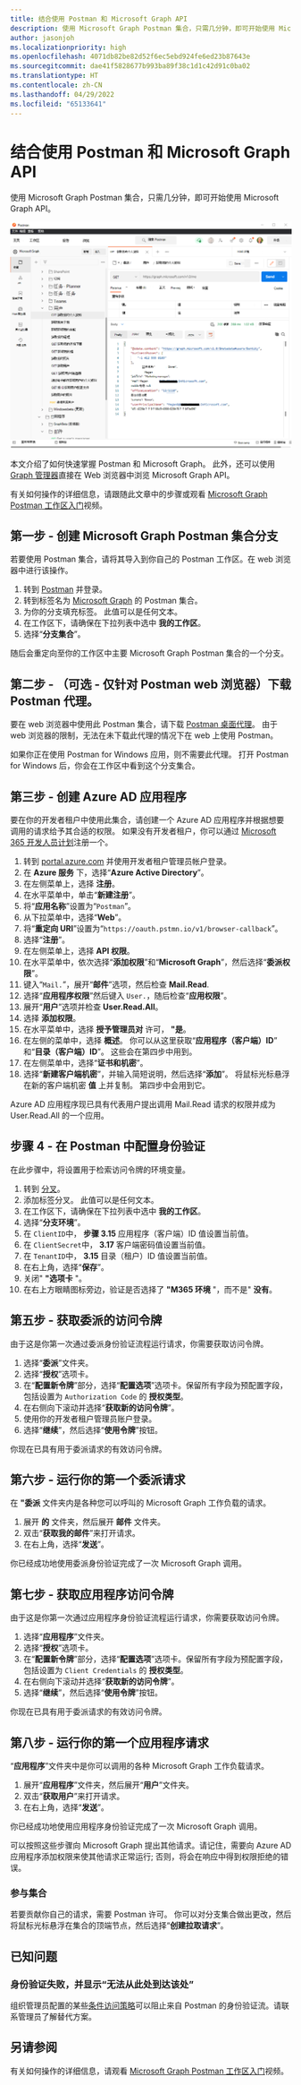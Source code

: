 ```yaml
---
title: 结合使用 Postman 和 Microsoft Graph API
description: 使用 Microsoft Graph Postman 集合，只需几分钟，即可开始使用 Microsoft Graph API。
author: jasonjoh
ms.localizationpriority: high
ms.openlocfilehash: 4071db82be82d52f6ec5ebd924fe6ed23b87643e
ms.sourcegitcommit: dae41f5828677b993ba89f38c1d1c42d91c0ba02
ms.translationtype: HT
ms.contentlocale: zh-CN
ms.lasthandoff: 04/29/2022
ms.locfileid: "65133641"
---
```

# <a name="use-postman-with-the-microsoft-graph-api"></a>结合使用 Postman 和 Microsoft Graph API

使用 Microsoft Graph Postman 集合，只需几分钟，即可开始使用 Microsoft Graph API。

![Postman 图像](images/postman-screenshot.png)

本文介绍了如何快速掌握 Postman 和 Microsoft Graph。 此外，还可以使用 [Graph 管理器](https://developer.microsoft.com/graph/graph-explorer)直接在 Web 浏览器中浏览 Microsoft Graph API。

有关如何操作的详细信息，请跟随此文章中的步骤或观看 [Microsoft Graph Postman 工作区入门](https://youtu.be/3RTHY3jScmA)视频。

## <a name="step-1---forking-the-microsoft-graph-postman-collection"></a>第一步 - 创建 Microsoft Graph Postman 集合分支

若要使用 Postman 集合，请将其导入到你自己的 Postman 工作区。在 web 浏览器中进行该操作。

1. 转到 [Postman](https://www.postman.com/) 并登录。
1. 转到标签名为 [Microsoft Graph](https://www.postman.com/microsoftgraph/workspace/microsoft-graph/collection/455214-085f7047-1bec-4570-9ed0-3a7253be148c/fork) 的 Postman 集合。
1. 为你的分支填充标签。 此值可以是任何文本。
1. 在工作区下，请确保在下拉列表中选中 **我的工作区**。
1. 选择“**分支集合**”。

随后会重定向至你的工作区中主要 Microsoft Graph Postman 集合的一个分支。

## <a name="step-2---optional---postman-web-browser-only-download-the-postman-agent"></a>第二步 - （可选 - 仅针对 Postman web 浏览器）下载 Postman 代理。

要在 web 浏览器中使用此 Postman 集合，请下载 [Postman 桌面代理](https://www.postman.com/downloads)。 由于 web 浏览器的限制，无法在未下载此代理的情况下在 web 上使用 Postman。

如果你正在使用 Postman for Windows 应用，则不需要此代理。 打开 Postman for Windows 后，你会在工作区中看到这个分支集合。

## <a name="step-3---create-an-azure-ad-application"></a>第三步 - 创建 Azure AD 应用程序

要在你的开发者租户中使用此集合，请创建一个 Azure AD 应用程序并根据想要调用的请求给予其合适的权限。 如果没有开发者租户，你可以通过 [Microsoft 365 开发人员计划](https://developer.microsoft.com/microsoft-365/dev-program)注册一个。

1. 转到 [portal.azure.com](https://portal.azure.com/) 并使用开发者租户管理员帐户登录。
1. 在 **Azure 服务** 下，选择“**Azure Active Directory**”。
1. 在左侧菜单上，选择 **注册**。
1. 在水平菜单中，单击“**新建注册**”。
1. 将“**应用名称**”设置为“`Postman`”。
1. 从下拉菜单中，选择“**Web**”。
1. 将“**重定向 URI**”设置为“`https://oauth.pstmn.io/v1/browser-callback`”。
1. 选择“**注册**”。
1. 在左侧菜单上，选择 **API 权限**。
1. 在水平菜单中，依次选择“**添加权限**”和“**Microsoft Graph**”，然后选择“**委派权限**”。
1. 键入“`Mail.`”，展开“**邮件**”选项，然后检查 **Mail.Read**.
1. 选择“**应用程序权限**”然后键入 `User.`，随后检查“**应用权限**”。
1. 展开“**用户**”选项并检查 **User.Read.All**。
1. 选择 **添加权限**。
1. 在水平菜单中，选择 **授予管理员对** 许可， **"是**。
1. 在左侧的菜单中，选择 **概述**。 你可以从这里获取“**应用程序（客户端）ID**” 和“**目录（客户端）ID**”。 这些会在第四步中用到。
1. 在左侧菜单中，选择“**证书和机密**”。
1. 选择“**新建客户端机密**”，并输入简短说明，然后选择“**添加**”。 将鼠标光标悬浮在新的客户端机密 **值** 上并复制。 第四步中会用到它。

Azure AD 应用程序现已具有代表用户提出调用 Mail.Read 请求的权限并成为 User.Read.All 的一个应用。

## <a name="step-4---configuring-authentication-in-postman"></a>步骤 4 - 在 Postman 中配置身份验证

在此步骤中，将设置用于检索访问令牌的环境变量。

1. 转到 [分叉](https://www.postman.com/microsoftgraph/workspace/microsoft-graph/environment/455214-efbc69b2-69bd-402e-9e72-850b3a49bb21/fork)。
1. 添加标签分叉。 此值可以是任何文本。
1. 在工作区下，请确保在下拉列表中选中 **我的工作区**。
1. 选择“**分支环境**”。
1. 在 `ClientID`中， **步骤 3.15** 应用程序（客户端）ID 值设置当前值。
1. 在 `ClientSecret`中， **3.17** 客户端密码值设置当前值。
1. 在 `TenantID`中， **3.15** 目录（租户）ID 值设置当前值。
1. 在右上角，选择“**保存**”。
1. 关闭" **"选项卡** "。
1. 在右上方眼睛图标旁边，验证是否选择了 **"M365 环境** "，而不是" **没有**。

## <a name="step-5---get-a-delegated-access-token"></a>第五步 - 获取委派的访问令牌

由于这是你第一次通过委派身份验证流程运行请求，你需要获取访问令牌。

1. 选择“**委派**”文件夹。
1. 选择“**授权**”选项卡。
1. 在“**配置新令牌**”部分，选择“**配置选项**”选项卡。保留所有字段为预配置字段，包括设置为 `Authorization Code` 的 **授权类型**。
1. 在右侧向下滚动并选择“**获取新的访问令牌**”。
1. 使用你的开发者租户管理员账户登录。
1. 选择“**继续**”，然后选择“**使用令牌**”按钮。

你现在已具有用于委派请求的有效访问令牌。

## <a name="step-6---run-your-first-delegated-request"></a>第六步 - 运行你的第一个委派请求

在 **"委派** 文件夹内是各种您可以呼叫的 Microsoft Graph 工作负载的请求。

1. 展开 **的** 文件夹，然后展开 **邮件** 文件夹。
1. 双击“**获取我的邮件**”来打开请求。
1. 在右上角，选择“**发送**”。

你已经成功地使用委派身份验证完成了一次 Microsoft Graph 调用。

## <a name="step-7---get-an-application-access-token"></a>第七步 - 获取应用程序访问令牌

由于这是你第一次通过应用程序身份验证流程运行请求，你需要获取访问令牌。

1. 选择“**应用程序**”文件夹。
1. 选择“**授权**”选项卡。
1. 在“**配置新令牌**”部分，选择“**配置选项**”选项卡。保留所有字段为预配置字段，包括设置为 `Client Credentials` 的 **授权类型**。
1. 在右侧向下滚动并选择“**获取新的访问令牌**”。
1. 选择“**继续**”，然后选择“**使用令牌**”按钮。

你现在已具有用于委派请求的有效访问令牌。

## <a name="step-8---run-your-first-application-request"></a>第八步 - 运行你的第一个应用程序请求

“**应用程序**”文件夹中是你可以调用的各种 Microsoft Graph 工作负载请求。

1. 展开“**应用程序**”文件夹，然后展开“**用户**”文件夹。
1. 双击“**获取用户**”来打开请求。
1. 在右上角，选择“**发送**”。

你已经成功地使用应用程序身份验证完成了一次 Microsoft Graph 调用。

可以按照这些步骤向 Microsoft Graph 提出其他请求。请记住，需要向 Azure AD 应用程序添加权限来使其他请求正常运行; 否则，将会在响应中得到权限拒绝的错误。

### <a name="contribute-to-the-collection"></a>参与集合

若要贡献你自己的请求，需要 Postman 许可。 你可以对分支集合做出更改，然后将鼠标光标悬浮在集合的顶端节点，然后选择“**创建拉取请求**”。

## <a name="known-issues"></a>已知问题

### <a name="authentication-fails-with-you-cant-get-there-from-here"></a>身份验证失败，并显示“无法从此处到达该处”

组织管理员配置的某些[条件访问策略](/azure/active-directory/conditional-access/overview)可以阻止来自 Postman 的身份验证流。请联系管理员了解替代方案。

## <a name="see-also"></a>另请参阅

有关如何操作的详细信息，请观看 [Microsoft Graph Postman 工作区入门](https://youtu.be/3RTHY3jScmA)视频。

